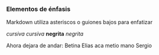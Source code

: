### Elementos de énfasis

Markdown utiliza asteriscos o guiones bajos para enfatizar

*cursiva*
_cursiva_
**negrita**
_negrita_

Ahora dejara de andar: Betina Elias
aca metio mano Sergio
